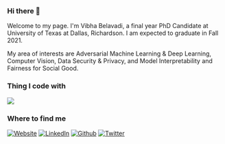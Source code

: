 ### Hi there 👋

Welcome to my page. I'm Vibha Belavadi, a final year PhD Candidate at University of Texas at Dallas, Richardson. I am expected to graduate in Fall 2021.

My area of interests are Adversarial Machine Learning & Deep Learning, Computer Vision, Data Security & Privacy, and Model Interpretability and Fairness for Social Good.

<!--
**VibhaBelavadi/VibhaBelavadi** is a ✨ _special_ ✨ repository because its `README.md` (this file) appears on your GitHub profile.

Here are some ideas to get you started:

- 🔭 I’m currently working on ...
- 🌱 I’m currently learning ...
- 👯 I’m looking to collaborate on ...
- 🤔 I’m looking for help with ...
- 💬 Ask me about ...
- 📫 How to reach me: 
- ⚡ Fun fact: ...
-->

<h3>Thing I code with</h3>
<p align="center" style="display:flex; flex-direction:column; margin-top: 1rem;">
  <img align="center" src="https://github-readme-stats.vercel.app/api/top-langs/?username=VibhaBelavadi&theme=nightowl&layout=compact&hide=javascript,Shell,Ruby,C++,CSS,%20SCSS,%20HTML&langs_count=8"> 
</p>


<h3>Where to find me</h3>
<p><a href="https://vibhabelavadi.github.io" target="_blank"><img alt="Website" src="https://img.shields.io/badge/website-%2312100E.svg?&style=for-the-badge&logo=website&logoColor=white" /></a> <a href="https://www.linkedin.com/in/vibhabelavadi" target="_blank"><img alt="LinkedIn" src="https://img.shields.io/badge/linkedin-%230077B5.svg?&style=for-the-badge&logo=linkedin&logoColor=white" /></a> <a href="https://github.com/VibhaBelavadi" target="_blank"><img alt="Github" src="https://img.shields.io/badge/GitHub-%2312100E.svg?&style=for-the-badge&logo=Github&logoColor=white" /></a> <a href="https://twitter.com/Vibha_Belavadi" target="_blank"><img alt="Twitter" src="https://img.shields.io/badge/twitter-%231DA1F2.svg?&style=for-the-badge&logo=twitter&logoColor=white" /></a>
</p>
